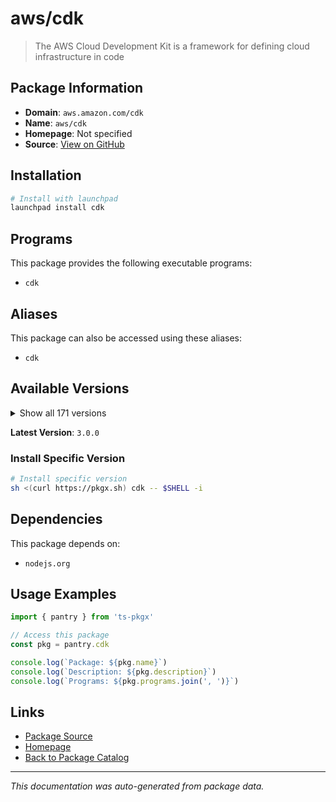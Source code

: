 # aws/cdk

> The AWS Cloud Development Kit is a framework for defining cloud infrastructure in code

## Package Information

- **Domain**: `aws.amazon.com/cdk`
- **Name**: `aws/cdk`
- **Homepage**: Not specified
- **Source**: [View on GitHub](https://github.com/pkgxdev/pantry/tree/main/projects/aws.amazon.com/cdk/package.yml)

## Installation

```bash
# Install with launchpad
launchpad install cdk
```

## Programs

This package provides the following executable programs:

- `cdk`

## Aliases

This package can also be accessed using these aliases:

- `cdk`

## Available Versions

<details>
<summary>Show all 171 versions</summary>

- `3.0.0`, `2.1025.0`, `2.1024.0`, `2.1023.0`, `2.1022.0`
- `2.1021.0`, `2.1020.2`, `2.1020.1`, `2.1020.0`, `2.1019.2`
- `2.1019.1`, `2.1019.0`, `2.1018.1`, `2.1018.0`, `2.1017.1`
- `2.1017.0`, `2.1016.1`, `2.1016.0`, `2.1015.0`, `2.1014.0`
- `2.1013.0`, `2.1012.0`, `2.1011.0`, `2.1010.0`, `2.1009.0`
- `2.1008.0`, `2.1007.0`, `2.1006.0`, `2.1005.0`, `2.1004.0`
- `2.1003.0`, `2.1002.0`, `2.1001.0`, `2.1000.3`, `2.1000.2`
- `2.1000.1`, `2.1000.0`, `2.179.0`, `2.178.2`, `2.178.1`
- `2.178.0`, `2.177.0`, `2.176.0`, `2.175.1`, `2.175.0`
- `2.174.1`, `2.174.0`, `2.173.4`, `2.173.3`, `2.173.2`
- `2.173.1`, `2.173.0`, `2.172.0`, `2.171.1`, `2.171.0`
- `2.170.0`, `2.169.0`, `2.168.0`, `2.167.2`, `2.167.1`
- `2.167.0`, `2.166.0`, `2.165.0`, `2.164.1`, `2.164.0`
- `2.163.1`, `2.163.0`, `2.162.1`, `2.162.0`, `2.161.1`
- `2.161.0`, `2.160.0`, `2.159.1`, `2.159.0`, `2.158.0`
- `2.157.0`, `2.156.0`, `2.155.0`, `2.154.1`, `2.154.0`
- `2.153.0`, `2.152.0`, `2.151.1`, `2.151.0`, `2.150.0`
- `2.149.0`, `2.148.1`, `2.148.0`, `2.147.3`, `2.147.2`
- `2.147.1`, `2.147.0`, `2.146.0`, `2.145.0`, `2.144.0`
- `2.143.1`, `2.143.0`, `2.142.1`, `2.142.0`, `2.141.0`
- `2.140.0`, `2.139.1`, `2.139.0`, `2.138.0`, `2.137.0`
- `2.136.1`, `2.136.0`, `2.135.0`, `2.134.0`, `2.133.0`
- `2.132.1`, `2.132.0`, `2.131.0`, `2.130.0`, `2.129.0`
- `2.128.0`, `2.127.0`, `2.126.0`, `2.125.0`, `2.124.0`
- `2.123.0`, `2.122.0`, `2.121.1`, `2.121.0`, `2.120.0`
- `2.119.0`, `2.118.0`, `2.117.0`, `2.116.1`, `2.116.0`
- `2.115.0`, `2.114.1`, `2.114.0`, `2.113.0`, `2.112.0`
- `2.111.0`, `2.110.1`, `2.110.0`, `2.109.0`, `2.108.1`
- `2.108.0`, `2.107.0`, `2.106.1`, `2.106.0`, `2.105.0`
- `2.104.0`, `2.103.1`, `2.103.0`, `2.102.1`, `2.102.0`
- `2.101.1`, `2.101.0`, `2.100.0`, `2.99.1`, `2.99.0`
- `2.98.0`, `2.97.1`, `2.97.0`, `2.96.2`, `2.96.1`
- `2.96.0`, `2.95.1`, `2.95.0`, `2.94.0`, `2.93.0`
- `2.92.0`, `2.91.0`, `2.90.0`, `2.89.0`, `2.88.0`
- `2.87.0`

</details>

**Latest Version**: `3.0.0`

### Install Specific Version

```bash
# Install specific version
sh <(curl https://pkgx.sh) cdk -- $SHELL -i
```

## Dependencies

This package depends on:

- `nodejs.org`

## Usage Examples

```typescript
import { pantry } from 'ts-pkgx'

// Access this package
const pkg = pantry.cdk

console.log(`Package: ${pkg.name}`)
console.log(`Description: ${pkg.description}`)
console.log(`Programs: ${pkg.programs.join(', ')}`)
```

## Links

- [Package Source](https://github.com/pkgxdev/pantry/tree/main/projects/aws.amazon.com/cdk/package.yml)
- [Homepage](#)
- [Back to Package Catalog](../../../package-catalog.md)

---

*This documentation was auto-generated from package data.*
